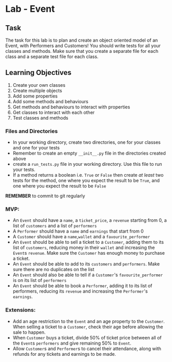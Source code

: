 # Lab - Event 

## Task

The task for this lab is to plan and create an object oriented model of an Event, with Performers and Customers! You should write tests for all your classes and methods. Make sure that you create a separate file for each class and a separate test file for each class.

## Learning Objectives

1. Create your own classes
2. Create multiple objects
3. Add some properties
4. Add some methods and behaviours
5. Get methods and behaviours to interact with properties
6. Get classes to interact with each other
7. Test classes and methods

### Files and Directories

  - In your working directory, create two directories, one for your classes and one for your tests
  - Remember to create an empty `__init__.py` file in the directories created above
  - create a `run_tests.py` file in your working directory. Use this file to run your tests.
  - If a method returns a boolean i.e. `True` or `False` then create _at least_ two tests for the method, one where you expect the result to be `True`, and one where you expect the result to be `False`

**REMEMBER** to commit to git regularly

### MVP:

  - An `Event` should have a `name`, a `ticket_price`, a `revenue` starting from 0, a list of `customers` and a list of `performers`
  - A `Performer` should have a `name` and `earnings` that start from 0
  - A `Customer` should have a `name`,`wallet` and a `favourite_performer`
  - An `Event` should be able to sell a ticket to a `Customer`, adding them to its list of `customers`, reducing money in their `wallet` and increasing the `Event`s `revenue`. Make sure the `Customer` has enough money to purchase a  ticket.
  - An `Event` should be able to add to its `customers` and `performers`. Make sure there are no duplicates on the list
  - An `Event` should also be able to tell if a `Customer`'s `favourite_performer` is on its list of `performers`
  - An `Event` should be able to book a `Performer`, adding it to its list of performers, reducing its `revenue` and increasing the `Performer`'s `earnings`.

### Extensions:

  - Add an age restriction to the `Event` and an age property to the `Customer`. When selling a ticket to a `Customer`, check their age before allowing the sale to happen.
  - When `Customer` buys a ticket, divide 50% of ticket price between all of the `Event`s `performers` and give remaining 50% to `Event`.
  - Allow `Customer`s and `Performer`s to cancel their attendance, along with refunds for any tickets and earnings to be made.
